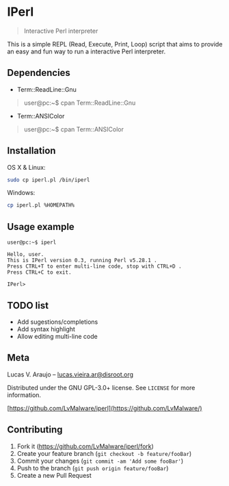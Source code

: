 # IPerl
> Interactive Perl interpreter

This is a simple REPL (Read, Execute, Print, Loop) script that aims to provide an easy and fun way to run a interactive Perl interpreter.

## Dependencies

- Term::ReadLine::Gnu
> user@pc:~$ cpan Term::ReadLine::Gnu

- Term::ANSIColor
> user@pc:~$ cpan Term::ANSIColor

## Installation

OS X & Linux:

```sh
sudo cp iperl.pl /bin/iperl
```

Windows:

```sh
cp iperl.pl %HOMEPATH%
```

## Usage example

```
user@pc:~$ iperl

Hello, user.
This is IPerl version 0.3, running Perl v5.28.1 .
Press CTRL+T to enter multi-line code, stop with CTRL+D .
Press CTRL+C to exit.

IPerl> 
```

## TODO list

- Add sugestions/completions
- Add syntax highlight
- Allow editing multi-line code

## Meta

Lucas V. Araujo – lucas.vieira.ar@disroot.org

Distributed under the GNU GPL-3.0+ license. See ``LICENSE`` for more information.

[https://github.com/LvMalware/iperl](https://github.com/LvMalware/)

## Contributing

1. Fork it (<https://github.com/LvMalware/iperl/fork>)
2. Create your feature branch (`git checkout -b feature/fooBar`)
3. Commit your changes (`git commit -am 'Add some fooBar'`)
4. Push to the branch (`git push origin feature/fooBar`)
5. Create a new Pull Request
